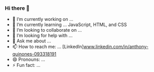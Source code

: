 ### Hi there 👋

- 🔭 I’m currently working on ...
- 🌱 I’m currently learning ... JavaScript, HTML, and CSS
- 👯 I’m looking to collaborate on ... 
- 🤔 I’m looking for help with ...
- 💬 Ask me about ... 
- 📫 How to reach me: ... [LinkedIn]www.linkedin.com/in/anthony-quinones-093318191
- 😄 Pronouns: ...
- ⚡ Fun fact: ... 
